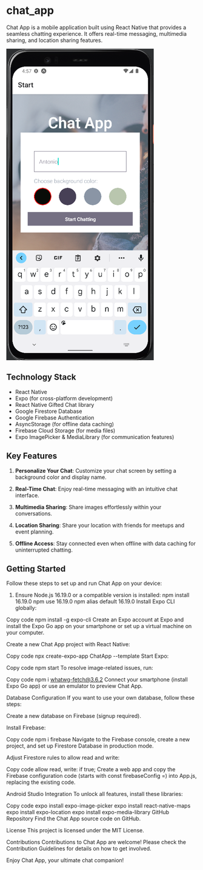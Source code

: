 # chat_app

Chat App is a mobile application built using React Native that provides a seamless chatting experience. It offers real-time messaging, multimedia sharing, and location sharing features.

![Chat App Screenshot](images/Captura%20de%20pantalla%202023-09-16%20065736.png)

## Technology Stack

- React Native
- Expo (for cross-platform development)
- React Native Gifted Chat library
- Google Firestore Database
- Google Firebase Authentication
- AsyncStorage (for offline data caching)
- Firebase Cloud Storage (for media files)
- Expo ImagePicker & MediaLibrary (for communication features)

## Key Features

1. **Personalize Your Chat**: Customize your chat screen by setting a background color and display name.

2. **Real-Time Chat**: Enjoy real-time messaging with an intuitive chat interface.

3. **Multimedia Sharing**: Share images effortlessly within your conversations.

4. **Location Sharing**: Share your location with friends for meetups and event planning.

5. **Offline Access**: Stay connected even when offline with data caching for uninterrupted chatting.

## Getting Started

Follow these steps to set up and run Chat App on your device:

1. Ensure Node.js 16.19.0 or a compatible version is installed:
   npm install 16.19.0
   npm use 16.19.0
   npm alias default 16.19.0
Install Expo CLI globally:

Copy code
npm install -g expo-cli
Create an Expo account at Expo and install the Expo Go app on your smartphone or set up a virtual machine on your computer.

Create a new Chat App project with React Native:

Copy code
npx create-expo-app ChatApp --template
Start Expo:

Copy code
npm start
To resolve image-related issues, run:

Copy code
npm i whatwg-fetch@3.6.2
Connect your smartphone (install Expo Go app) or use an emulator to preview Chat App.

Database Configuration
If you want to use your own database, follow these steps:

Create a new database on Firebase (signup required).

Install Firebase:

Copy code
npm i firebase
Navigate to the Firebase console, create a new project, and set up Firestore Database in production mode.

Adjust Firestore rules to allow read and write:

Copy code
allow read, write: if true;
Create a web app and copy the Firebase configuration code (starts with const firebaseConfig =) into App.js, replacing the existing code.

Android Studio Integration
To unlock all features, install these libraries:

Copy code
expo install expo-image-picker
expo install react-native-maps
expo install expo-location
expo install expo-media-library
GitHub Repository
Find the Chat App source code on GitHub.

License
This project is licensed under the MIT License.

Contributions
Contributions to Chat App are welcome! Please check the Contribution Guidelines for details on how to get involved.

Enjoy Chat App, your ultimate chat companion!
